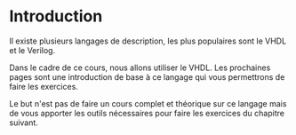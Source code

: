# Introduction

Il existe plusieurs langages de description, les plus populaires sont le VHDL et le Verilog.&#x20;

Dans le cadre de ce cours, nous allons utiliser le VHDL. Les prochaines pages sont une introduction de base à ce langage qui vous permettrons de faire les exercices.&#x20;

Le but n'est pas de faire un cours complet et théorique sur ce langage mais de vous apporter les outils nécessaires pour faire les exercices du chapitre suivant.



##
